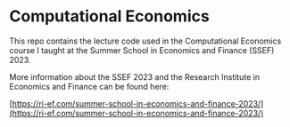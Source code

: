 # Computational Economics
This repo contains the lecture code used in the Computational Economics course I taught at the Summer School in Economics and Finance (SSEF) 2023.

More information about the SSEF 2023 and the Research Institute in Economics and Finance can be found here:

[https://ri-ef.com/summer-school-in-economics-and-finance-2023/](https://ri-ef.com/summer-school-in-economics-and-finance-2023/)
